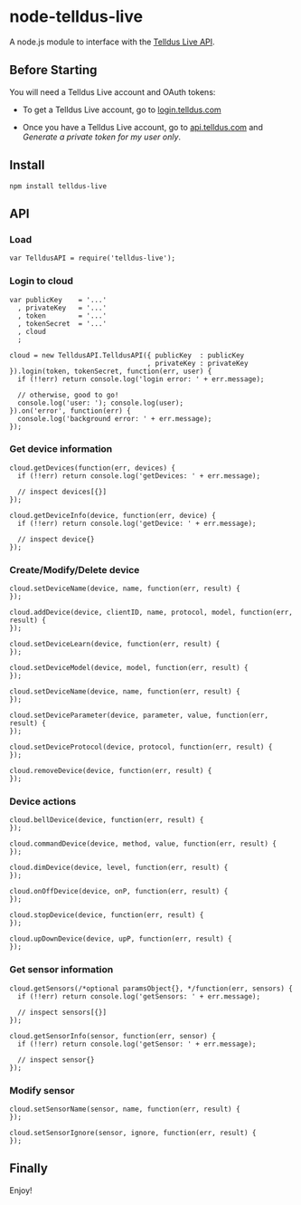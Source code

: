 node-telldus-live
=================

A node.js module to interface with the [Telldus Live API](http://api.telldus.com).

Before Starting
---------------
You will need a Telldus Live account and OAuth tokens:

- To get a Telldus Live account, go to [login.telldus.com](https://login.telldus.com)

- Once you have a Telldus Live account, go to [api.telldus.com](http://api.telldus.com/keys/index) and _Generate a private token for my user only_.


Install
-------

    npm install telldus-live

API
---

### Load

    var TelldusAPI = require('telldus-live');

### Login to cloud

    var publicKey    = '...'
      , privateKey   = '...'
      , token        = '...'
      , tokenSecret  = '...'
      , cloud
      ;

    cloud = new TelldusAPI.TelldusAPI({ publicKey  : publicKey
                                      , privateKey : privateKey }).login(token, tokenSecret, function(err, user) {
      if (!!err) return console.log('login error: ' + err.message);

      // otherwise, good to go!
      console.log('user: '); console.log(user);
    }).on('error', function(err) {
      console.log('background error: ' + err.message);
    });

### Get device information

    cloud.getDevices(function(err, devices) {
      if (!!err) return console.log('getDevices: ' + err.message);

      // inspect devices[{}]
    });

    cloud.getDeviceInfo(device, function(err, device) {
      if (!!err) return console.log('getDevice: ' + err.message);

      // inspect device{}
    });

### Create/Modify/Delete device

    cloud.setDeviceName(device, name, function(err, result) {
    });

    cloud.addDevice(device, clientID, name, protocol, model, function(err, result) {
    });

    cloud.setDeviceLearn(device, function(err, result) {
    });

    cloud.setDeviceModel(device, model, function(err, result) {
    });

    cloud.setDeviceName(device, name, function(err, result) {
    });

    cloud.setDeviceParameter(device, parameter, value, function(err, result) {
    });

    cloud.setDeviceProtocol(device, protocol, function(err, result) {
    });

    cloud.removeDevice(device, function(err, result) {
    });



### Device actions

    cloud.bellDevice(device, function(err, result) {
    });

    cloud.commandDevice(device, method, value, function(err, result) {
    });

    cloud.dimDevice(device, level, function(err, result) {
    });

    cloud.onOffDevice(device, onP, function(err, result) {
    });

    cloud.stopDevice(device, function(err, result) {
    });

    cloud.upDownDevice(device, upP, function(err, result) {
    });

### Get sensor information

    cloud.getSensors(/*optional paramsObject{}, */function(err, sensors) {
      if (!!err) return console.log('getSensors: ' + err.message);

      // inspect sensors[{}]
    });

    cloud.getSensorInfo(sensor, function(err, sensor) {
      if (!!err) return console.log('getSensor: ' + err.message);

      // inspect sensor{}
    });

### Modify sensor

    cloud.setSensorName(sensor, name, function(err, result) {
    });

    cloud.setSensorIgnore(sensor, ignore, function(err, result) {
    });


Finally
-------

Enjoy!
